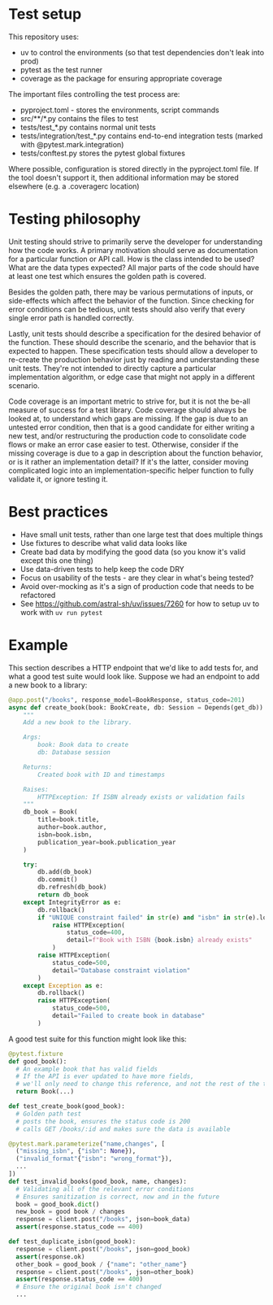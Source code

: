 # Test setup

This repository uses:

- uv to control the environments (so that test dependencies don't leak into
  prod)
- pytest as the test runner
- coverage as the package for ensuring appropriate coverage

The important files controlling the test process are:

- pyproject.toml - stores the environments, script commands
- src/**/*.py contains the files to test
- tests/test_*.py contains normal unit tests
- tests/integration/test_*.py contains end-to-end integration tests (marked with
  @pytest.mark.integration)
- tests/conftest.py stores the pytest global fixtures

Where possible, configuration is stored directly in the pyproject.toml file. If
the tool doesn't support it, then additional information may be stored elsewhere
(e.g. a .coveragerc location)

# Testing philosophy

Unit testing should strive to primarily serve the developer for understanding
how the code works. A primary motivation should serve as documentation for a
particular function or API call. How is the class intended to be used? What are
the data types expected? All major parts of the code should have at least one
test which ensures the golden path is covered.

Besides the golden path, there may be various permutations of inputs, or
side-effects which affect the behavior of the function. Since checking for error
conditions can be tedious, unit tests should also verify that every single error
path is handled correctly.

Lastly, unit tests should describe a specification for the desired behavior of
the function. These should describe the scenario, and the behavior that is
expected to happen. These specification tests should allow a developer to
re-create the production behavior just by reading and understanding these unit
tests. They're not intended to directly capture a particular implementation
algorithm, or edge case that might not apply in a different scenario.

Code coverage is an important metric to strive for, but it is not the be-all
measure of success for a test library. Code coverage should always be looked at,
to understand which gaps are missing. If the gap is due to an untested error
condition, then that is a good candidate for either writing a new test, and/or
restructuring the production code to consolidate code flows or make an error
case easier to test. Otherwise, consider if the missing coverage is due to a gap
in description about the function behavior, or is it rather an implementation
detail? If it's the latter, consider moving complicated logic into an
implementation-specific helper function to fully validate it, or ignore testing
it.

# Best practices

- Have small unit tests, rather than one large test that does multiple things
- Use fixtures to describe what valid data looks like
- Create bad data by modifying the good data (so you know it's valid except this
  one thing)
- Use data-driven tests to help keep the code DRY
- Focus on usability of the tests - are they clear in what's being tested?
- Avoid over-mocking as it's a sign of production code that needs to be
  refactored
- See https://github.com/astral-sh/uv/issues/7260 for how to setup uv to work
  with `uv run pytest`

# Example

This section describes a HTTP endpoint that we'd like to add tests for, and what
a good test suite would look like. Suppose we had an endpoint to add a new book
to a library:

```python
@app.post("/books", response_model=BookResponse, status_code=201)
async def create_book(book: BookCreate, db: Session = Depends(get_db)):
    """
    Add a new book to the library.

    Args:
        book: Book data to create
        db: Database session

    Returns:
        Created book with ID and timestamps

    Raises:
        HTTPException: If ISBN already exists or validation fails
    """
    db_book = Book(
        title=book.title,
        author=book.author,
        isbn=book.isbn,
        publication_year=book.publication_year
    )

    try:
        db.add(db_book)
        db.commit()
        db.refresh(db_book)
        return db_book
    except IntegrityError as e:
        db.rollback()
        if "UNIQUE constraint failed" in str(e) and "isbn" in str(e).lower():
            raise HTTPException(
                status_code=400,
                detail=f"Book with ISBN {book.isbn} already exists"
            )
        raise HTTPException(
            status_code=500,
            detail="Database constraint violation"
        )
    except Exception as e:
        db.rollback()
        raise HTTPException(
            status_code=500,
            detail="Failed to create book in database"
        )
```

A good test suite for this function might look like this:

```python
@pytest.fixture
def good_book():
  # An example book that has valid fields
  # If the API is ever updated to have more fields,
  # we'll only need to change this reference, and not the rest of the tests
  return Book(...)

def test_create_book(good_book):
  # Golden path test
  # posts the book, ensures the status code is 200
  # calls GET /books/:id and makes sure the data is available

@pytest.mark.parameterize("name,changes", [
  ("missing_isbn", {"isbn": None}),
  ("invalid_format"{"isbn": "wrong_format"}),
  ...
])
def test_invalid_books(good_book, name, changes):
  # Validating all of the relevant error conditions
  # Ensures sanitization is correct, now and in the future
  book = good_book.dict()
  new_book = good book / changes
  response = client.post("/books", json=book_data)
  assert(response.status_code == 400)

def test_duplicate_isbn(good_book):
  response = client.post("/books", json=good_book)
  assert(response.ok)
  other_book = good_book / {"name": "other_name"}
  response = client.post("/books", json=other_book)
  assert(response.status_code == 400)
  # Ensure the original book isn't changed
  ...
```
